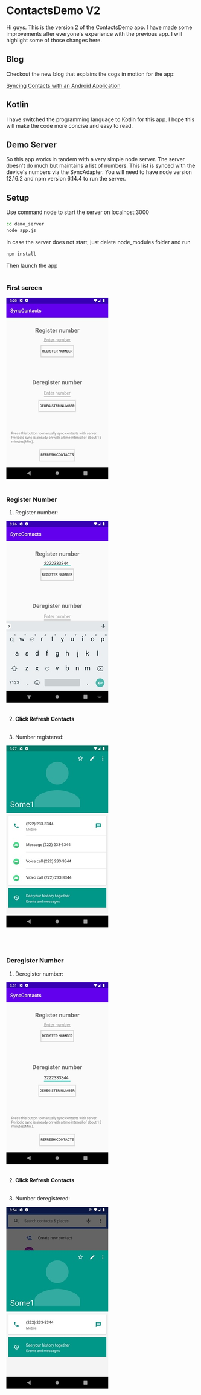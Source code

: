 # ContactsDemo V2

Hi guys. This is the version 2 of the ContactsDemo app. I have made some improvements after everyone's experience with the previous app. I will highlight some of those changes here.

## Blog

Checkout the new blog that explains the cogs in motion for the app:


[Syncing Contacts with an Android Application](https://ajkh35.blogspot.com/2020/04/syncing-contacts-with-android.html)

## Kotlin

I have switched the programming language to Kotlin for this app. I hope this will make the code more concise and easy to read.

## Demo Server

So this app works in tandem with a very simple node server. The server doesn't do much but maintains a list of numbers. This list is synced with the device's numbers via the SyncAdapter. You will need to have node version 12.16.2 and npm version 6.14.4 to run the server.

## Setup

Use command node to start the server on localhost:3000

```bash
cd demo_server
node app.js
```
In case the server does not start, just delete node_modules folder and run

```bash
npm install
```

Then launch the app <br /><br />


### First screen

![MainScreen](/resources/images/SyncContacts1.jpg) <br /><br />


### Register Number

1. Register number:

![Register](/resources/images/SyncContacts2.jpg) <br /><br />


2. **Click Refresh Contacts** <br /><br />


3. Number registered:

![ContactsScreen](/resources/images/SyncContacts3.jpg) <br /><br /> <br /><br />


### Deregister Number

1. Deregister number:

![Deregister](/resources/images/SyncContacts4.jpg) <br /><br />


2. **Click Refresh Contacts** <br /><br />


3. Number deregistered:

![ContactsScreen](/resources/images/SyncContacts5.jpg) <br /><br />
